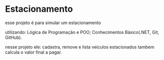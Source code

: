 # Estacionamento
esse projeto é para simular um estacionamento 

utilizando: Lógica de Programação e POO;
Conhecimentos Básico(.NET, Git, GitHub).

nesse projeto ele: cadastra, remove e lista veiculos estacionados
tambem calcula o valor final a pagar.
